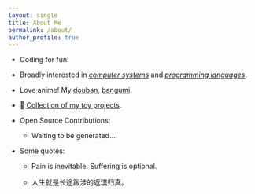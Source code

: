 ```yaml
---
layout: single
title: About Me
permalink: /about/
author_profile: true
---
```


* Coding for fun!

* Broadly interested in *<u>computer systems</u>* and *<u>programming languages</u>*.

* Love anime! My [douban](https://www.douban.com/people/190489967/), [bangumi](https://bangumi.tv/user/446865).

* 🍚 [Collection of my toy projects](https://github.com/ixxchan).
  
* Open Source Contributions: 
  * Waiting to be generated...

* Some quotes:
  
  * Pain is inevitable. Suffering is optional. 
  
  * 人生就是长途跋涉的返璞归真。